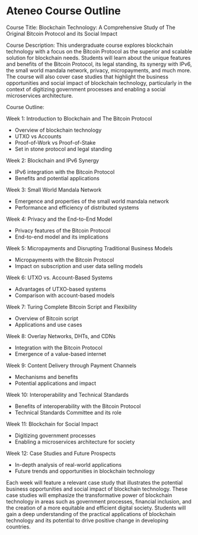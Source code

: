 # Ateneo Course Outline

Course Title: Blockchain Technology: A Comprehensive Study of The Original Bitcoin Protocol and its Social Impact

Course Description: This undergraduate course explores blockchain technology with a focus on the Bitcoin Protocol as the superior and scalable solution for blockchain needs. Students will learn about the unique features and benefits of the Bitcoin Protocol, its legal standing, its synergy with IPv6, the small world mandala network, privacy, micropayments, and much more. The course will also cover case studies that highlight the business opportunities and social impact of blockchain technology, particularly in the context of digitizing government processes and enabling a social microservices architecture.

Course Outline:

Week 1: Introduction to Blockchain and The Bitcoin Protocol

* Overview of blockchain technology
* UTXO vs Accounts
* Proof-of-Work vs Proof-of-Stake&#x20;
* Set in stone protocol and legal standing

Week 2: Blockchain and IPv6 Synergy

* IPv6 integration with the Bitcoin Protocol
* Benefits and potential applications

Week 3: Small World Mandala Network

* Emergence and properties of the small world mandala network
* Performance and efficiency of distributed systems

Week 4: Privacy and the End-to-End Model

* Privacy features of the Bitcoin Protocol
* End-to-end model and its implications

Week 5: Micropayments and Disrupting Traditional Business Models

* Micropayments with the Bitcoin Protocol
* Impact on subscription and user data selling models

Week 6: UTXO vs. Account-Based Systems

* Advantages of UTXO-based systems
* Comparison with account-based models

Week 7: Turing Complete Bitcoin Script and Flexibility

* Overview of Bitcoin script
* Applications and use cases

Week 8: Overlay Networks, DHTs, and CDNs

* Integration with the Bitcoin Protocol
* Emergence of a value-based internet

Week 9: Content Delivery through Payment Channels

* Mechanisms and benefits
* Potential applications and impact

Week 10: Interoperability and Technical Standards

* Benefits of interoperability with the Bitcoin Protocol
* Technical Standards Committee and its role

Week 11: Blockchain for Social Impact

* Digitizing government processes
* Enabling a microservices architecture for society

Week 12: Case Studies and Future Prospects

* In-depth analysis of real-world applications
* Future trends and opportunities in blockchain technology

Each week will feature a relevant case study that illustrates the potential business opportunities and social impact of blockchain technology. These case studies will emphasize the transformative power of blockchain technology in areas such as government processes, financial inclusion, and the creation of a more equitable and efficient digital society. Students will gain a deep understanding of the practical applications of blockchain technology and its potential to drive positive change in developing countries.
